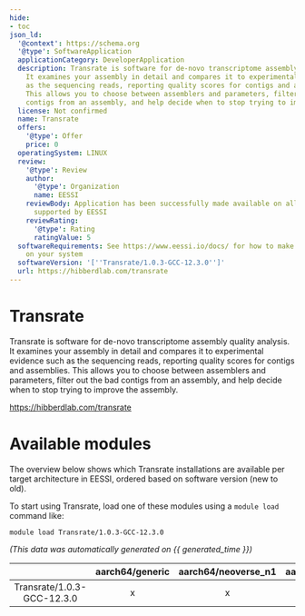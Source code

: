 ```yaml
---
hide:
- toc
json_ld:
  '@context': https://schema.org
  '@type': SoftwareApplication
  applicationCategory: DeveloperApplication
  description: Transrate is software for de-novo transcriptome assembly quality analysis.
    It examines your assembly in detail and compares it to experimental evidence such
    as the sequencing reads, reporting quality scores for contigs and assemblies.
    This allows you to choose between assemblers and parameters, filter out the bad
    contigs from an assembly, and help decide when to stop trying to improve the assembly.
  license: Not confirmed
  name: Transrate
  offers:
    '@type': Offer
    price: 0
  operatingSystem: LINUX
  review:
    '@type': Review
    author:
      '@type': Organization
      name: EESSI
    reviewBody: Application has been successfully made available on all architectures
      supported by EESSI
    reviewRating:
      '@type': Rating
      ratingValue: 5
  softwareRequirements: See https://www.eessi.io/docs/ for how to make EESSI available
    on your system
  softwareVersion: '[''Transrate/1.0.3-GCC-12.3.0'']'
  url: https://hibberdlab.com/transrate
---
```


Transrate
=========


Transrate is software for de-novo transcriptome assembly quality analysis. It examines your assembly in detail and compares it to experimental evidence such as the sequencing reads, reporting quality scores for contigs and assemblies. This allows you to choose between assemblers and parameters, filter out the bad contigs from an assembly, and help decide when to stop trying to improve the assembly.

https://hibberdlab.com/transrate
# Available modules


The overview below shows which Transrate installations are available per target architecture in EESSI, ordered based on software version (new to old).

To start using Transrate, load one of these modules using a `module load` command like:

```shell
module load Transrate/1.0.3-GCC-12.3.0
```

*(This data was automatically generated on {{ generated_time }})*  

| |aarch64/generic|aarch64/neoverse_n1|aarch64/neoverse_v1|aarch64/nvidia/grace|x86_64/generic|x86_64/amd/zen2|x86_64/amd/zen3|x86_64/amd/zen4|x86_64/intel/haswell|x86_64/intel/sapphirerapids|x86_64/intel/skylake_avx512|
| :---: | :---: | :---: | :---: | :---: | :---: | :---: | :---: | :---: | :---: | :---: | :---: |
|Transrate/1.0.3-GCC-12.3.0|x|x|x|x|x|x|x|x|x|x|x|

